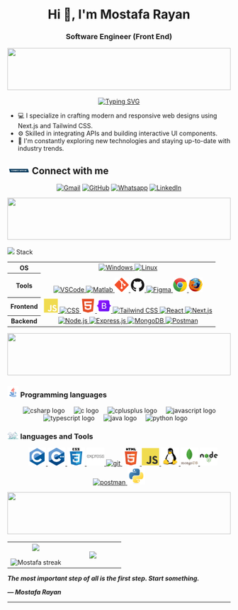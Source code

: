 <h1 align="center">Hi 👋, I'm Mostafa Rayan</h1>
<h3 align="center">Software Engineer (Front End)</h3>
<img src="https://github.com/Govindv7555/Govindv7555/blob/main/49e76e0596857673c5c80c85b84394c1.gif" width=100% height=95px>
<p align="center">
  <a href="https://git.io/typing-svg"><img src="https://readme-typing-svg.demolab.com?font=Fira+Code&weight=900&size=25&pause=1000&color=076b2a&center=true&vCenter=true&width=600&height=100&lines=Information+System+Student+at (SCU);Frontend+Developer+with+NextJs;" alt="Typing SVG" /></a>
</p>

- 💻 I specialize in crafting modern and responsive web designs using Next.js and Tailwind CSS.
- ⚙️ Skilled in integrating APIs and building interactive UI components.
- 🚀 I'm constantly exploring new technologies and staying up-to-date with industry trends.


## <img src="https://github.com/Mo7ammedd/Mo7ammedd/blob/main/Images/Connect-with-me.gif?raw=true" width="10%"> Connect with me
<p align="center">
	<a href="mailto:mostafarayan880@gmail.com"><img img src="https://img.shields.io/badge/gmail-%23EA4335.svg?style=plastic&logo=gmail&logoColor=white" alt="Gmail"/></a>
	<a href="https://github.com/Mostafa-Rayan1924"><img src="https://img.shields.io/badge/github-%23181717.svg?style=plastic&logo=github&logoColor=white" alt="GitHub"/></a>
	<a href="https://wa.me/+201156581025"><img src="https://img.shields.io/badge/whatsapp-%2325D366.svg?style=plastic&logo=whatsapp&logoColor=white" alt="Whatsapp"/></a>
	<a href="https://www.linkedin.com/in/mostafa-rayan-86305b247/"><img src="https://img.shields.io/badge/linkedin-%230A66C2.svg?style=plastic&logo=linkedin&logoColor=white" alt="LinkedIn"/></a>
</a>

</p>
<img src="https://github.com/Govindv7555/Govindv7555/blob/main/49e76e0596857673c5c80c85b84394c1.gif" width=100% height=95px>

 <img src = "https://media2.giphy.com/media/QssGEmpkyEOhBCb7e1/giphy.gif?cid=ecf05e47a0n3gi1bfqntqmob8g9aid1oyj2wr3ds3mg700bl&rid=giphy.gif" width ="3%"> Stack
 
<table style="width: 100%; text-align: center;">
  <tbody>
    <tr>
      <th>OS</th>
      <td>
        <a href="https://www.microsoft.com/en-us/software-download/windows10" title="Windows">
          <img src="https://www.freeiconspng.com/thumbs/windows-icon-png/cute-ball-windows-icon-png-16.png" alt="Windows" height="32" />
        </a>
        <a href="" title="Linux">
          <img src="https://www.linux.org/images/logo.png" alt="Linux" height="32" />
        </a>
      </td>
    </tr>
    <tr>
      <th>Tools</th>
      <td style="padding: 10px;">
        <a href="https://code.visualstudio.com/" title="VSCode">
          <img src="https://cdn.icon-icons.com/icons2/2107/PNG/512/file_type_vscode_icon_130084.png" alt="VSCode" height="32" />
        </a>
        <a href="https://www.mathworks.com/products/matlab.html" title="Matlab">
          <img src="https://upload.wikimedia.org/wikipedia/commons/thumb/2/21/Matlab_Logo.png/667px-Matlab_Logo.png" alt="Matlab" height="32" />
        </a>
        <a href="https://git-scm.org" title="git">
          <img src="https://raw.githubusercontent.com/devicons/devicon/master/icons/git/git-original.svg" alt="Git" height="32" />
        </a>
        <a href="https://github.com" title="GitHub">
          <img src="https://raw.githubusercontent.com/devicons/devicon/master/icons/github/github-original.svg" alt="GitHub" height="32" />
        </a>
        <a href="https://mozilla.org/firefox/" title="Figma">
          <img src="https://s.yimg.com/zb/imgv1/8c5e5e6e-2324-3f87-8ad8-3038797b7551/t_1024x1024" alt="Figma" height="32" />
        </a>
        <a href="https://www.google.com/chrome/" title="Chrome">
          <img src="https://raw.githubusercontent.com/devicons/devicon/master/icons/chrome/chrome-original.svg" alt="Chrome" height="32" />
        </a>
        <a href="https://mozilla.org/firefox/" title="Firefox">
          <img src="https://raw.githubusercontent.com/devicons/devicon/master/icons/firefox/firefox-original.svg" alt="Firefox" height="32" />
        </a>
      </td>
    </tr>
    <tr>
      <th>Frontend</th>
      <td>
        <a href="https://developer.mozilla.org/en-US/docs/Web/JavaScript" title="JavaScript">
          <img src="https://raw.githubusercontent.com/devicons/devicon/master/icons/javascript/javascript-plain.svg" alt="JavaScript" height="32" />
        </a>
        <a href="https://www.w3schools.com/css/" title="CSS">
          <img src="https://cdn.pixabay.com/photo/2017/08/05/11/16/logo-2582747_1280.png" alt="CSS" height="32" />
        </a>
        <a href="https://developer.mozilla.org/en-US/docs/Glossary/HTML5" title="HTML 5">
          <img src="https://raw.githubusercontent.com/devicons/devicon/master/icons/html5/html5-plain.svg" alt="HTML5" height="32" />
        </a>
        <a href="https://getbootstrap.com" title="Bootstrap">
          <img src="https://raw.githubusercontent.com/devicons/devicon/master/icons/bootstrap/bootstrap-original.svg" alt="Bootstrap" height="32" />
        </a>
        <a href="#" title="Tailwind CSS">
          <img src="https://tse1.mm.bing.net/th?id=OIP.FQR3B8ppNjvaw4XFHiZyBAHaEK&pid=Api&P=0&h=220" alt="Tailwind CSS" height="32" />
        </a>
        <a href="#" title="React">
          <img src="https://tse1.mm.bing.net/th?id=OIP.K-4RqDC6zFrpAG31ayDDOgHaHa&pid=Api&P=0&h=220" alt="React" height="32" />
        </a>
        <a href="#" title="Next.js">
          <img src="https://tse1.mm.bing.net/th?id=OIP.rcKVwmwg1wZlroN8v1nBeAHaHa&pid=Api&P=0&h=220" alt="Next.js" height="32" />
        </a>
      </td>
    </tr>
    <tr>
      <th>Backend</th>
      <td>
        <a href="#" title="Node.js">
          <img src="https://seeklogo.com/images/N/nodejs-logo-FBE122E377-seeklogo.com.png" alt="Node.js" height="32" />
        </a>
        <a href="#" title="Express.js">
          <img src="https://upload.wikimedia.org/wikipedia/commons/6/64/Expressjs.png" alt="Express.js" height="32" />
        </a>
        <a href="#" title="MongoDB">
          <img src="https://upload.wikimedia.org/wikipedia/commons/thumb/9/93/MongoDB_Logo.svg/2560px-MongoDB_Logo.svg.png" alt="MongoDB" height="30" />
        </a>
        <a href="#" title="Postman">
          <img src="https://upload.wikimedia.org/wikipedia/commons/c/c2/Postman_%28software%29.png" alt="Postman" height="30" />
        </a>
      </td>
    </tr>
  </tbody>
</table>

<img src="https://github.com/Govindv7555/Govindv7555/blob/main/49e76e0596857673c5c80c85b84394c1.gif" width=100% height=95px>

### <img src = "https://github.com/Mo7ammedd/Mo7ammedd/blob/main/Images/Programming_Languages.gif?raw=true" width=5%> Programming languages

<p align="center"> 
  &emsp; 
 <img src="https://cdn.jsdelivr.net/gh/devicons/devicon/icons/csharp/csharp-original.svg" height="40" alt="csharp logo"  />
  <img width="12" />
  <img src="https://cdn.jsdelivr.net/gh/devicons/devicon/icons/c/c-original.svg" height="40" alt="c logo"  />
  <img width="12" />
  <img src="https://cdn.jsdelivr.net/gh/devicons/devicon/icons/cplusplus/cplusplus-original.svg" height="40" alt="cplusplus logo"  />
  <img width="12" />
  <img src="https://cdn.jsdelivr.net/gh/devicons/devicon/icons/javascript/javascript-original.svg" height="40" alt="javascript logo"  />
  <img width="12" />
  <img src="https://cdn.jsdelivr.net/gh/devicons/devicon/icons/typescript/typescript-original.svg" height="40" alt="typescript logo"  />
  <img width="12" />
  <img src="https://cdn.jsdelivr.net/gh/devicons/devicon/icons/java/java-original.svg" height="40" alt="java logo"  />
  <img width="12" />
  <img src="https://cdn.jsdelivr.net/gh/devicons/devicon/icons/python/python-original.svg" height="40" alt="python logo"  />
  <img width="12" />
</p>

### <img src = "https://github.com/Mo7ammedd/Mo7ammedd/blob/main/Images/Software_Tools.gif?raw=true" width=5%> languages and Tools

<p align="center"> 
  &emsp; 
  <a href="https://www.cprogramming.com/" target="_blank" rel="noreferrer"> <img src="https://raw.githubusercontent.com/devicons/devicon/master/icons/c/c-original.svg" alt="c" width="40" height="40"/> </a> <a href="https://www.w3schools.com/cpp/" target="_blank" rel="noreferrer"> <img src="https://raw.githubusercontent.com/devicons/devicon/master/icons/cplusplus/cplusplus-original.svg" alt="cplusplus" width="40" height="40"/> </a> <a href="https://www.w3schools.com/css/" target="_blank" rel="noreferrer"> <img src="https://raw.githubusercontent.com/devicons/devicon/master/icons/css3/css3-original-wordmark.svg" alt="css3" width="40" height="40"/> </a> <a href="https://expressjs.com" target="_blank" rel="noreferrer"> <img src="https://raw.githubusercontent.com/devicons/devicon/master/icons/express/express-original-wordmark.svg" alt="express" width="40" height="40"/> </a> <a href="https://git-scm.com/" target="_blank" rel="noreferrer"> <img src="https://www.vectorlogo.zone/logos/git-scm/git-scm-icon.svg" alt="git" width="40" height="40"/> </a> <a href="https://www.w3.org/html/" target="_blank" rel="noreferrer"> <img src="https://raw.githubusercontent.com/devicons/devicon/master/icons/html5/html5-original-wordmark.svg" alt="html5" width="40" height="40"/> </a> <a href="https://developer.mozilla.org/en-US/docs/Web/JavaScript" target="_blank" rel="noreferrer"> <img src="https://raw.githubusercontent.com/devicons/devicon/master/icons/javascript/javascript-original.svg" alt="javascript" width="40" height="40"/> </a> <a href="https://www.linux.org/" target="_blank" rel="noreferrer"> <img src="https://raw.githubusercontent.com/devicons/devicon/master/icons/linux/linux-original.svg" alt="linux" width="40" height="40"/> </a> <a href="https://www.mongodb.com/" target="_blank" rel="noreferrer"> <img src="https://raw.githubusercontent.com/devicons/devicon/master/icons/mongodb/mongodb-original-wordmark.svg" alt="mongodb" width="40" height="40"/> </a> <a href="https://nodejs.org" target="_blank" rel="noreferrer"> <img src="https://raw.githubusercontent.com/devicons/devicon/master/icons/nodejs/nodejs-original-wordmark.svg" alt="nodejs" width="40" height="40"/> </a> <a href="https://postman.com" target="_blank" rel="noreferrer"> <img src="https://www.vectorlogo.zone/logos/getpostman/getpostman-icon.svg" alt="postman" width="40" height="40"/> </a> <a href="https://www.python.org" target="_blank" rel="noreferrer"> <img src="https://raw.githubusercontent.com/devicons/devicon/master/icons/python/python-original.svg" alt="python" width="40" height="40"/> </a> </p>
<img src="https://github.com/Govindv7555/Govindv7555/blob/main/49e76e0596857673c5c80c85b84394c1.gif" width=100% height=95px>
<!--- stats & Trophy (start) -->
<p align="center">
  <!--- stats (start) -->
<table align="center">
<tr border="none">
<td width="50%" align="center">
  
  <img  align="center"  src="https://github-readme-stats.vercel.app/api?username=Mostafa-Rayan1924&theme=dark&show_icons=true&count_private=true" />
  <br></br>
  <img  title="🔥 Get streak stats for your profile at git.io/streak-stats" alt="Mostafa streak" src="https://github-readme-streak-stats.herokuapp.com/?user=Mostafa-Rayan1924&theme=dark&hide_border=false" /> 
</td>

<td width="50%" align="center">

  <img  align="center"  src="https://github-readme-stats.anuraghazra1.vercel.app/api/top-langs/?username=Mostafa-Rayan1924&theme=dark&hide_border=false&no-bg=true&no-frame=true&langs_count=10"/>
  
  </td>
</tr>
</table>

***The most important step of all is the first step. Start something.***

***— Mostafa Rayan***

<hr>

